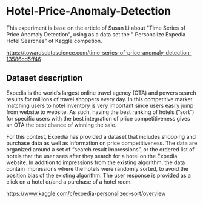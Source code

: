 # Hotel-Price-Anomaly-Detection

This experiment is base on the article of Susan Li about "Time Series of Price Anomaly Detection", using as a data set the "
Personalize Expedia Hotel Searches" of Kaggle competion.

https://towardsdatascience.com/time-series-of-price-anomaly-detection-13586cd5ff46

## Dataset description

Expedia is the world’s largest online travel agency (OTA) and powers search results for millions of travel shoppers every day. In this competitive market matching users to hotel inventory is very important since users easily jump from website to website. As such, having the best ranking of hotels (“sort”) for specific users with the best integration of price competitiveness gives an OTA the best chance of winning the sale.

For this contest, Expedia has provided a dataset that includes shopping and purchase data as well as information on price competitiveness. The data are organized around a set of “search result impressions”, or the ordered list of hotels that the user sees after they search for a hotel on the Expedia website. In addition to impressions from the existing algorithm, the data contain impressions where the hotels were randomly sorted, to avoid the position bias of the existing algorithm. The user response is provided as a click on a hotel or/and a purchase of a hotel room.

https://www.kaggle.com/c/expedia-personalized-sort/overview